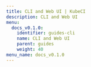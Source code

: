 ```yaml
---
title: CLI and Web UI | KubeCI
description: CLI and Web UI
menu:
  docs_v0.1.0:
    identifier: guides-cli
    name: CLI and Web UI
    parent: guides
    weight: 40
menu_name: docs_v0.1.0
---
```


